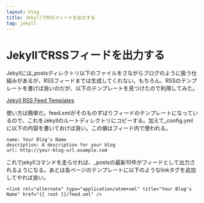 ```yaml
---
layout: blog
title: JekyllでRSSフィードを出力する
tag: jekyll
---
```


# JekyllでRSSフィードを出力する

Jekyllには_postsディレクトリ以下のファイルをさながらブログのように扱う仕組みがあるが、RSSフィードまでは生成してくれない。もちろん、RSSのテンプレートを書けば良いのだが、以下のテンプレートを見つけたので利用してみた。

[Jekyll RSS Feed Templates](https://github.com/snaptortoise/jekyll-rss-feeds)

使い方は簡単だ。feed.xmlがそのものずばりフィードのテンプレートになっているので、これをJekyllのルートディレクトリにコピーする。加えて_config.ymlに以下の内容を書いておけば良い。この値はフィード内で使われる。

    name: Your Blog's Name
    description: A description for your blog
    url: http://your-blog-url.example.com

これでjekyllコマンドを走らせれば、_postsの最新10件がフィードとして出力されるようになる。あとは各ページのテンプレートに以下のようなlinkタグを追加してやれば良い。

    <link rel="alternate" type="application/atom+xml" title="Your Blog's Name" href="{{ root }}/feed.xml" />
